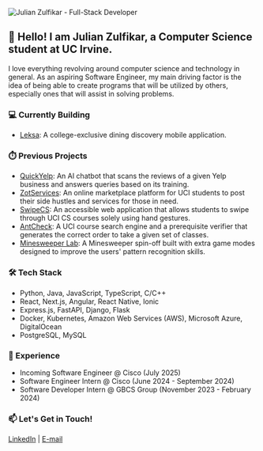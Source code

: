 ![Julian Zulfikar - Full-Stack Developer](https://github.com/julian-z/julian-z/blob/main/github_new.gif)

## 👋 Hello! I am Julian Zulfikar, a Computer Science student at UC Irvine.

I love everything revolving around computer science and technology in general. As an aspiring Software Engineer, my main driving factor is the idea of being able to create programs that will be utilized by others, especially ones that will assist in solving problems.

### 💻 Currently Building
- [Leksa](https://leksa.io): A college-exclusive dining discovery mobile application.

### ⏱️ Previous Projects
- [QuickYelp](https://github.com/julian-z/QuickYelp): An AI chatbot that scans the reviews of a given Yelp business and answers queries based on its training.
- [ZotServices](https://github.com/julian-z/ZotServices): An online marketplace platform for UCI students to post their side hustles and services for those in need.
- [SwipeCS](https://www.youtube.com/watch?v=16wEb-0WYdI): An accessible web application that allows students to swipe through UCI CS courses solely using hand gestures.
- [AntCheck](https://github.com/julian-z/AntCheck): A UCI course search engine and a prerequisite verifier that generates the correct order to take a given set of classes.
- [Minesweeper Lab](https://github.com/julian-z/Minesweeper-Lab): A Minesweeper spin-off built with extra game modes designed to improve the users' pattern recognition skills.

### 🛠️ Tech Stack
- Python, Java, JavaScript, TypeScript, C/C++
- React, Next.js, Angular, React Native, Ionic
- Express.js, FastAPI, Django, Flask
- Docker, Kubernetes, Amazon Web Services (AWS), Microsoft Azure, DigitalOcean
- PostgreSQL, MySQL

### 💼 Experience
- Incoming Software Engineer @ Cisco (July 2025)
- Software Engineer Intern @ Cisco (June 2024 - September 2024)
- Software Developer Intern @ GBCS Group (November 2023 - February 2024)

### 📫 Let's Get in Touch!
[LinkedIn](https://www.linkedin.com/in/julian-z/) | [E-mail](mailto:jzulfika@ics.uci.edu)

<!--
**julian-z/julian-z** is a ✨ _special_ ✨ repository because its `README.md` (this file) appears on your GitHub profile.

Here are some ideas to get you started:

- 🔭 I’m currently working on ...
- 🌱 I’m currently learning ...
- 👯 I’m looking to collaborate on ...
- 🤔 I’m looking for help with ...
- 💬 Ask me about ...
- 📫 How to reach me: ...
- 😄 Pronouns: ...
- ⚡ Fun fact: ...
-->
